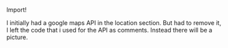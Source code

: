 Import!

I initially had a google maps API in the location section. But had to remove it, I left the code that i used for the API as comments. 
Instead there will be a picture. 
